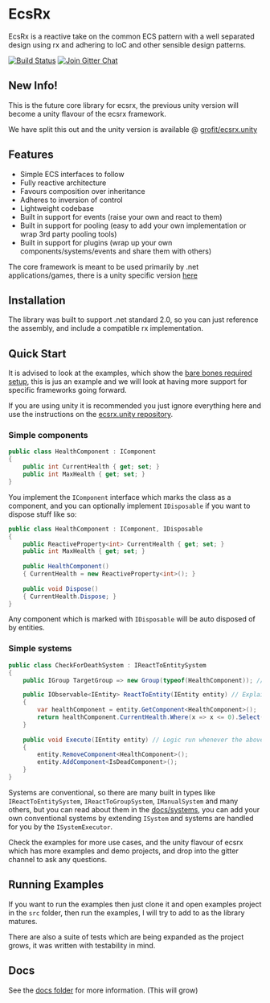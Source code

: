 # EcsRx

EcsRx is a reactive take on the common ECS pattern with a well separated design using rx and adhering to IoC and other sensible design patterns.

[![Build Status][build-status-image]][build-status-url]
[![Join Gitter Chat][gitter-image]][gitter-url]

## New Info!

This is the future core library for ecsrx, the previous unity version will become a unity flavour of the ecsrx framework.

We have split this out and the unity version is available @ [grofit/ecsrx.unity](https://github.com/grofit/ecsrx.unity)

## Features

- Simple ECS interfaces to follow
- Fully reactive architecture
- Favours composition over inheritance
- Adheres to inversion of control
- Lightweight codebase 
- Built in support for events (raise your own and react to them)
- Built in support for pooling (easy to add your own implementation or wrap 3rd party pooling tools)
- Built in support for plugins (wrap up your own components/systems/events and share them with others)

The core framework is meant to be used primarily by .net applications/games, there is a unity specific version [here](https://github.com/grofit/ecsrx.unity)

## Installation

The library was built to support .net standard 2.0, so you can just reference the assembly, and include a compatible rx implementation.

## Quick Start

It is advised to look at the examples, which show the [bare bones required setup](src/EcsRx.Examples/Application/EcsRxApplication.cs), this is jus an example and we will look at having more support for specific frameworks going forward.

If you are using unity it is recommended you just ignore everything here and use the instructions on the [ecsrx.unity repository](ttps://github.com/grofit/ecsrx.unity).

### Simple components

```csharp
public class HealthComponent : IComponent
{
    public int CurrentHealth { get; set; }
    public int MaxHealth { get; set; }
}
```

You implement the `IComponent` interface which marks the class as a component, and you can optionally implement `IDisposable` if you want to dispose stuff like so:

```csharp
public class HealthComponent : IComponent, IDisposable
{
    public ReactiveProperty<int> CurrentHealth { get; set; }
    public int MaxHealth { get; set; }
    
    public HealthComponent() 
    { CurrentHealth = new ReactiveProperty<int>(); }
    
    public void Dispose() 
    { CurrentHealth.Dispose; }
}
```

Any component which is marked with `IDisposable` will be auto disposed of by entities.

### Simple systems

```csharp
public class CheckForDeathSystem : IReactToEntitySystem
{
    public IGroup TargetGroup => new Group(typeof(HealthComponent)); // Get any entities with health component

    public IObservable<IEntity> ReactToEntity(IEntity entity) // Explain when you want to execute
    {
        var healthComponent = entity.GetComponent<HealthComponent>();
        return healthComponent.CurrentHealth.Where(x => x <= 0).Select(x => entity);
    }
    
    public void Execute(IEntity entity) // Logic run whenever the above reaction occurs
    {
        entity.RemoveComponent<HealthComponent>();
        entity.AddComponent<IsDeadComponent>();
    }
}
``` 

Systems are conventional, so there are many built in types like `IReactToEntitySystem`, `IReactToGroupSystem`, `IManualSystem` and many others, but you can read about them in the [docs/systems](docs/systems.md), you can add your own conventional systems by extending `ISystem` and systems are handled for you by the `ISystemExecutor`.

Check the examples for more use cases, and the unity flavour of ecsrx which has more examples and demo projects, and drop into the gitter channel to ask any questions.

## Running Examples

If you want to run the examples then just clone it and open examples project in the `src` folder, then run the examples, I will try to add to as the library matures.

There are also a suite of tests which are being expanded as the project grows, it was written with testability in mind.

## Docs

See the [docs folder](docs) for more information. (This will grow)

[build-status-image]: https://travis-ci.org/EcsRx/ecsrx.svg
[build-status-url]: https://travis-ci.org/EcsRx/ecsrx
[gitter-image]: https://badges.gitter.im/grofit/ecsrx.svg
[gitter-url]: https://gitter.im/grofit/ecsrx
